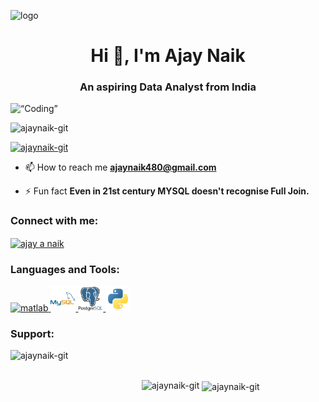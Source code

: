 ![logo]( https://github.com/ajaynaik-git/ajaynaik-git/blob/main/git%20hub%20image.gif)
<h1 align="center">Hi 👋, I'm Ajay Naik</h1>
<h3 align="center">An aspiring Data Analyst from India</h3>
<img align = “right” alt= “Coding” width= “258” src= https://user-images.githubusercontent.com/74038190/212749447-bfb7e725-6987-49d9-ae85-2015e3e7cc41.gif>
<p align="left"> <img src="https://komarev.com/ghpvc/?username=ajaynaik-git&label=Profile%20views&color=0e75b6&style=flat" alt="ajaynaik-git" /> </p>

<p align="left"> <a href="https://github.com/ryo-ma/github-profile-trophy"><img src="https://github-profile-trophy.vercel.app/?username=ajaynaik-git" alt="ajaynaik-git" /></a> </p>

- 📫 How to reach me **ajaynaik480@gmail.com**

- ⚡ Fun fact **Even in 21st century MYSQL doesn't recognise Full Join.**

<h3 align="left">Connect with me:</h3>
<p align="left">
<a href="https://linkedin.com/in/ajay a naik" target="blank"><img align="center" src="https://raw.githubusercontent.com/rahuldkjain/github-profile-readme-generator/master/src/images/icons/Social/linked-in-alt.svg" alt="ajay a naik" height="30" width="40" /></a>
</p>

<h3 align="left">Languages and Tools:</h3>
<p align="left"> <a href="https://www.mathworks.com/" target="_blank" rel="noreferrer"> <img src="https://upload.wikimedia.org/wikipedia/commons/2/21/Matlab_Logo.png" alt="matlab" width="40" height="40"/> </a> <a href="https://www.mysql.com/" target="_blank" rel="noreferrer"> <img src="https://raw.githubusercontent.com/devicons/devicon/master/icons/mysql/mysql-original-wordmark.svg" alt="mysql" width="40" height="40"/> </a> <a href="https://www.postgresql.org" target="_blank" rel="noreferrer"> <img src="https://raw.githubusercontent.com/devicons/devicon/master/icons/postgresql/postgresql-original-wordmark.svg" alt="postgresql" width="40" height="40"/> </a> <a href="https://www.python.org" target="_blank" rel="noreferrer"> <img src="https://raw.githubusercontent.com/devicons/devicon/master/icons/python/python-original.svg" alt="python" width="40" height="40"/> </a> </p>

<h3 align="left">Support:</h3>
<p><a href="https://www.buymeacoffee.com/ajaynaik-git "> <img align="left" src="https://cdn.buymeacoffee.com/buttons/v2/default-yellow.png" height="50" width="210" alt="ajaynaik-git " /></a></p><br><br>

<p><img align="left" src="https://github-readme-stats.vercel.app/api/top-langs?username=ajaynaik-git&show_icons=true&locale=en&layout=compact" alt="ajaynaik-git" /></p>

<p>&nbsp;<img align="center" src="https://github-readme-stats.vercel.app/api?username=ajaynaik-git&show_icons=true&locale=en" alt="ajaynaik-git" /></p>

